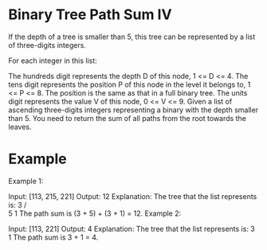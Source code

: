 # Binary Tree Path Sum IV
If the depth of a tree is smaller than 5, this tree can be represented by a list of three-digits integers.

For each integer in this list:

The hundreds digit represents the depth D of this node, 1 <= D <= 4.
The tens digit represents the position P of this node in the level it belongs to, 1 <= P <= 8. The position is the same as that in a full binary tree.
The units digit represents the value V of this node, 0 <= V <= 9.
Given a list of ascending three-digits integers representing a binary with the depth smaller than 5. You need to return the sum of all paths from the root towards the leaves.

# Example
Example 1:

Input: [113, 215, 221]
Output: 12
Explanation:
  The tree that the list represents is:
    3
   / \
  5   1
  The path sum is (3 + 5) + (3 + 1) = 12.
Example 2:

Input: [113, 221]
Output: 4
Explanation:
  The tree that the list represents is:
    3
     \
      1
  The path sum is 3 + 1 = 4.